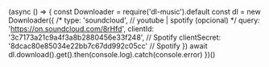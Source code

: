 (async () => {
	const Downloader = require('dl-music').default
	const dl = new Downloader({
		/*
		type: 'soundcloud', // youtube | spotify  (opcional)
		*/
		query: 'https://on.soundcloud.com/8rHfd',
		clientId: '3c7173a21c9a4f3a8b2880456e33f248', // Spotify
		clientSecret: '8dcac80e85034e22bb7c67dd992c05cc' // Spotify
	})
	await dl.download().get().then(console.log).catch(console.error)
})()
